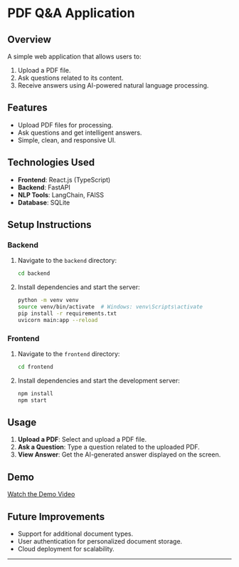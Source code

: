 
# PDF Q&A Application

## Overview

A simple web application that allows users to:
1. Upload a PDF file.
2. Ask questions related to its content.
3. Receive answers using AI-powered natural language processing.

## Features

- Upload PDF files for processing.
- Ask questions and get intelligent answers.
- Simple, clean, and responsive UI.

## Technologies Used

- **Frontend**: React.js (TypeScript)
- **Backend**: FastAPI
- **NLP Tools**: LangChain, FAISS
- **Database**: SQLite

## Setup Instructions

### Backend
1. Navigate to the `backend` directory:
   ```bash
   cd backend
   ```
2. Install dependencies and start the server:
   ```bash
   python -m venv venv
   source venv/bin/activate  # Windows: venv\Scripts\activate
   pip install -r requirements.txt
   uvicorn main:app --reload
   ```

### Frontend
1. Navigate to the `frontend` directory:
   ```bash
   cd frontend
   ```
2. Install dependencies and start the development server:
   ```bash
   npm install
   npm start
   ```

## Usage

1. **Upload a PDF**: Select and upload a PDF file.
2. **Ask a Question**: Type a question related to the uploaded PDF.
3. **View Answer**: Get the AI-generated answer displayed on the screen.

 ## Demo

[Watch the Demo Video]([./video2719063964.mp4](https://drive.google.com/file/d/1YeUEm9eUUXYiy205keQxlZVKo6amPHeO/view?usp=sharing))


## Future Improvements

- Support for additional document types.
- User authentication for personalized document storage.
- Cloud deployment for scalability.

---
